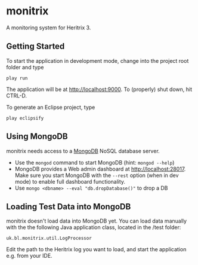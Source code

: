 # monitrix

A monitoring system for Heritrix 3.

## Getting Started

To start the application in development mode, change into the project root folder and type 

    play run
    
The application will be at [http://localhost:9000](http://localhost:9000). To (properly) shut down, hit CTRL-D. 

To generate an Eclipse project, type

    play eclipsify
    
## Using MongoDB

monitrix needs access to a [MongoDB](http://www.mongodb.org) NoSQL database server.

* Use the ``mongod`` command to start MongoDB (hint: ``mongod --help``)
* MongoDB provides a Web admin dashboard  at [http://localhost:28017](http://localhost:28017). Make sure
  you start MongoDB with the ``--rest`` option (when in dev mode) to enable full dashboard functionality.
* Use ``mongo <dbname> --eval "db.dropDatabase()"`` to drop a DB 

## Loading Test Data into MongoDB

monitrix doesn't load data into MongoDB yet. You can load data manually with the the following Java application
class, located in the /test folder:

    uk.bl.monitrix.util.LogProcessor
    
Edit the path to the Heritrix log you want to load, and start the application e.g. from your IDE.
